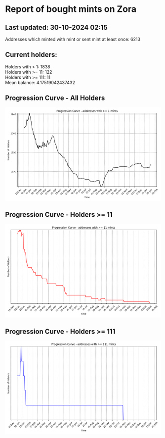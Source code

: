 # Report of bought mints on Zora
## Last updated: 30-10-2024 02:15
Addresses which minted with mint or sent mint at least once: 6213

## Current holders:
Holders with > 1: 1838  
Holders with >= 11: 122  
Holders with >= 111: 11  
Mean balance: 4.17519042437432  

## Progression Curve - All Holders
![addresses with >= 1 mint](progression_curve_all.png)
## Progression Curve - Holders >= 11
![addresses with >= 11 mints](progression_curve_gt_11.png)
## Progression Curve - Holders >= 111
![addresses with >= 111 mints](progression_curve_gt_111.png)
